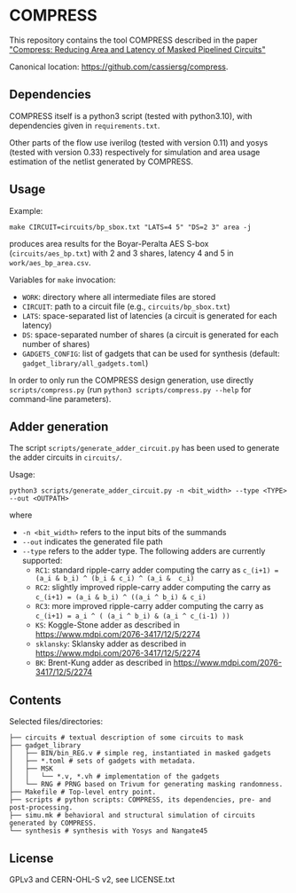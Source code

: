 # COMPRESS

This repository contains the tool COMPRESS described in the paper
["Compress: Reducing Area and Latency of Masked Pipelined Circuits"](https://eprint.iacr.org/2023/1600)

Canonical location: <https://github.com/cassiersg/compress>.

## Dependencies

COMPRESS itself is a python3 script (tested with python3.10), with dependencies given in `requirements.txt`.

Other parts of the flow use iverilog (tested with version 0.11) and yosys
(tested with version 0.33) respectively for simulation and area usage
estimation of the netlist generated by COMPRESS.


## Usage

Example:
```
make CIRCUIT=circuits/bp_sbox.txt "LATS=4 5" "DS=2 3" area -j
```
produces area results for the Boyar-Peralta AES S-box (`circuits/aes_bp.txt`)
with 2 and 3 shares, latency 4 and 5 in `work/aes_bp_area.csv`.

Variables for `make` invocation:
- `WORK`: directory where all intermediate files are stored
- `CIRCUIT`: path to a circuit file (e.g., `circuits/bp_sbox.txt`)
- `LATS`: space-separated list of latencies (a circuit is generated for each latency)
- `DS`: space-separated number of shares (a circuit is generated for each number of shares)
- `GADGETS_CONFIG`: list of gadgets that can be used for synthesis (default: `gadget_library/all_gadgets.toml`)

In order to only run the COMPRESS design generation, use directly
`scripts/compress.py` (run `python3 scripts/compress.py --help` for
command-line parameters).

## Adder generation

The script `scripts/generate_adder_circuit.py` has been used to generate the adder circuits in `circuits/`.

Usage:
```
python3 scripts/generate_adder_circuit.py -n <bit_width> --type <TYPE> --out <OUTPATH>
```
where
* `-n <bit_width>` refers to the input bits of the summands
* `--out` indicates the generated file path
* `--type` refers to the adder type. The following adders are currently supported:
  * `RC1`: standard ripple-carry adder computing the carry as `c_(i+1) = (a_i & b_i) ^ (b_i & c_i) ^ (a_i &  c_i)`
  * `RC2`: slightly improved ripple-carry adder computing the carry as `c_(i+1) = (a_i & b_i) ^ ((a_i ^ b_i) & c_i)`
  * `RC3`: more improved ripple-carry adder computing the carry as `c_(i+1) = a_i ^ ( (a_i ^ b_i) & (a_i ^ c_(i-1) ))`
  * `KS`: Koggle-Stone adder as described in https://www.mdpi.com/2076-3417/12/5/2274
  * `sklansky`: Sklansky adder as described in https://www.mdpi.com/2076-3417/12/5/2274
  * `BK`: Brent-Kung adder as described in https://www.mdpi.com/2076-3417/12/5/2274


## Contents

Selected files/directories:

```
├── circuits # textual description of some circuits to mask
├── gadget_library
│   ├── BIN/bin_REG.v # simple reg, instantiated in masked gadgets
│   ├── *.toml # sets of gadgets with metadata.
│   ├── MSK
│   │   └── *.v, *.vh # implementation of the gadgets
│   └── RNG # PRNG based on Trivum for generating masking randomness.
├── Makefile # Top-level entry point.
├── scripts # python scripts: COMPRESS, its dependencies, pre- and post-processing.
├── simu.mk # behavioral and structural simulation of circuits generated by COMPRESS.
└── synthesis # synthesis with Yosys and Nangate45
```



## License

GPLv3 and CERN-OHL-S v2, see LICENSE.txt
